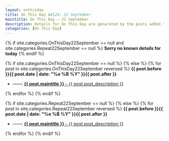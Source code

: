 ```yaml
---
layout: onthisday
title: On This Day &#124; 22 September
maintitle: On This Day — 22 September
description: Details for On This Day are genarated by the posts added to the website so the content is subject to changes/updates over time.
categories: [On This Day]
---
```


{% if site.categories.OnThisDay22September == null and site.categories.Repeat22September == null %}
<strong>Sorry no known details for today</strong>
{% endif %}

{% if site.categories.OnThisDay22September == null %}
{% else %}
{% for post in site.categories.OnThisDay22September reversed %}
<strong>{{ post.before }}{{ post.date | date: "%e %B %Y" }}{{ post.after }}</strong>
<ul>
<li> ——: <a class="{{ post.class }}" href="{{ post.url }}"><strong>{{ post.maintitle }}</strong> - {{ post.post_description }}</a></li>
</ul>
{% endfor %}
{% endif %}

{% if site.categories.Repeat22September == null %}
{% else %}
{% for post in site.categories.Repeat22September reversed %}
<strong>{{ post.before }}{{ post.date | date: "%e %B %Y" }}{{ post.after }}</strong>
<ul>
<li> ——: <a class="{{ post.class }}" href="{{ post.url }}"><strong>{{ post.maintitle }}</strong> - {{ post.post_description }}</a></li>
</ul>
{% endfor %}
{% endif %}
